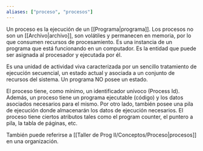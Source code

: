 ```yaml
---
aliases: ["proceso", "procesos"]
---
```

Un proceso es la ejecución de un [[Programa|programa]]. Los procesos no son un [[Archivo|archivo]], son volátiles y permanecen en memoria, por lo que consumen recursos de procesamiento. Es una instancia de un programa que está funcionando en un computador. Es la entidad que puede ser asignada al procesador y ejecutada por él.

Es una unidad de actividad viva caracterizada por un sencillo tratamiento de ejecución secuencial, un estado actual y asociada a un conjunto de recursos del sistema. Un programa NO posee un estado.

El proceso tiene, como mínimo, un identificador unívoco (Process Id). Además, un proceso tiene un programa ejecutable (código) y los datos asociados necesarios para el mismo. Por otro lado, también posee una pila de ejecución donde almacenarán los datos de ejecución necesarios. El proceso tiene ciertos atributos tales como el program counter, el puntero a pila, la tabla de páginas, etc.

También puede referirse a [[Taller de Prog II/Conceptos/Proceso|procesos]] en una organización.